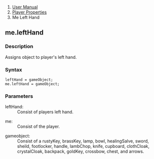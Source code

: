 <ol class="breadcrumb">
  <li><a href="#/docs/contents">User Manual</a></li>
  <li><a href="#/docs/properties">Player Properties</a></li>
  <li class="active">Me Left Hand</li>
</ol>

## me.leftHand

### Description

Assigns object to player's left hand.

### Syntax

    leftHand = gameObject;
    me.leftHand = gameObject;

### Parameters

<dl>
  <dt>leftHand:</dt>
  <dd>Consist of players left hand.</dd>
</dl>

<dl>
  <dt>me:</dt>
  <dd>Consist of the player.</dd>
</dl>

<dl>
  <dt>gameobject:</dt>
  <dd>Consist of a rustyKey, brassKey, lamp, bowl, healingSalve, sword, sheild, footlocker, handle, lambChop, knife, cupboard, clothCloak, crystalCloak, backpack, goldKey, crossbow, chest, and arrows.</dd>
</dl>